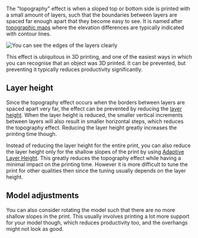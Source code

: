 The "topography" effect is when a sloped top or bottom side is printed with a small amount of layers, such that the boundaries between layers are spaced far enough apart that they become easy to see. It is named after [topographic maps](https://en.wikipedia.org/wiki/Topographic_maps) where the elevation differences are typically indicated with contour lines.

![You can see the edges of the layers clearly](../../../articles/images/topography.jpg)

This effect is ubiquitous in 3D printing, and one of the easiest ways in which you can recognise that an object was 3D printed. It can be prevented, but preventing it typically reduces productivity significantly.

Layer height
----
Since the topography effect occurs when the borders between layers are spaced apart very far, the effect can be prevented by reducing the [layer height](../resolution/layer_height.md). When the layer height is reduced, the smaller vertical increments between layers will also result in smaller horizontal steps, which reduces the topography effect. Reducing the layer height greatly increases the printing time though.

Instead of reducing the layer height for the entire print, you can also reduce the layer height only for the shallow slopes of the print by using [Adaptive Layer Height](../experimental/adaptive_layer_height_enabled.md). This greatly reduces the topography effect while having a minimal impact on the printing time. However it is more difficult to tune the print for other qualities then since the tuning usually depends on the layer height.

Model adjustments
----
You can also consider rotating the model such that there are no more shallow slopes in the print. This usually involves printing a lot more support for your model though, which reduces productivity too, and the overhangs might not look as good.